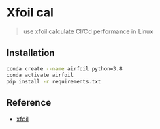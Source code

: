 # Xfoil cal
> use xfoil calculate Cl/Cd performance in Linux


## Installation

```bash
conda create --name airfoil python=3.8
conda activate airfoil
pip install -r requirements.txt
```

## Reference

- [xfoil](https://github.com/RobotLocomotion/xfoil)